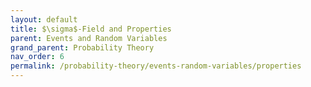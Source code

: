 ```yaml
---
layout: default
title: $\sigma$-Field and Properties
parent: Events and Random Variables
grand_parent: Probability Theory
nav_order: 6
permalink: /probability-theory/events-random-variables/properties
---
```

